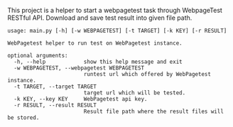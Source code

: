 This project is a helper to start a webpagetest task through WebpageTest
RESTful API. Download and save test result into given file path.

```
usage: main.py [-h] [-w WEBPAGETEST] [-t TARGET] [-k KEY] [-r RESULT]

WebPagetest helper to run test on WebPagetest instance.

optional arguments:
  -h, --help            show this help message and exit
  -w WEBPAGETEST, --webpagetest WEBPAGETEST
                        runtest url which offered by WebPagetest instance.
  -t TARGET, --target TARGET
                        target url which will be tested.
  -k KEY, --key KEY     WebPagetest api key.
  -r RESULT, --result RESULT
                        Result file path where the result files will be stored.
```
